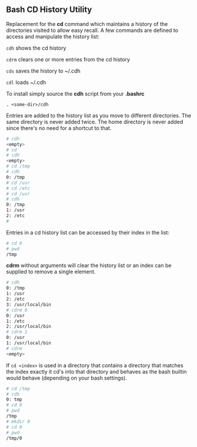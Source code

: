 Bash CD History Utility
-----------------------

Replacement for the **cd** command which maintains a history of the directories
visited to allow easy recall. A few commands are defined to access and manipulate
the history list:

`cdh` shows the cd history

`cdrm` clears one or more entries from the cd history

`cds` saves the history to ~/.cdh

`cdl` loads ~/.cdh

To install simply source the **cdh** script from your **.bashrc**

```
. <some-dir>/cdh
```

Entries are added to the history list as you move to different directories. The
same directory is never added twice. The home directory is never added since
there's no need for a shortcut to that.

```sh
# cdh
<empty>
# cd
# cdh
<empty>
# cd /tmp
# cdh
0: /tmp
# cd /usr
# cd /etc
# cd /usr
# cdh
0: /tmp
1: /usr
2: /etc
#
```

Entries in a cd history list can be accessed by their index in the list:

```sh
# cd 0
# pwd
/tmp
```

**cdrm** without arguments will clear the history list or an index can be
supplied to remove a single element.

```sh
# cdh
0: /tmp
1: /usr
2: /etc
3: /usr/local/bin
# cdrm 0
0: /usr
1: /etc
2: /usr/local/bin
# cdrm 1
0: /usr
1: /usr/local/bin
# cdrm
<empty>
```

If `cd <index>` is used in a directory that contains a directory that matches
the index exactly it cd's into that directory and behaves as the bash builtin
would behave (depending on your bash settings).

```sh
# cd /tmp
# cdh
0: tmp
# cd 0
# pwd
/tmp
# mkdir 0
# cd 0
# pwd
/tmp/0
```
